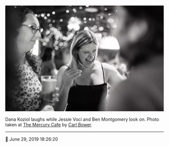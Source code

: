 ![Dana Koziol laughs](assets/a252e094a611e9eadb174ba990ec255c.webp)

Dana Koziol laughs while Jessie Voci and Ben Montgomery look on. Photo taken at [The Mercury Cafe](http://mercurycafe.com/) by [Carl Bower](http://carlbowerphotos.com/).

- - - -

📅 June 29, 2019 18:26:20
